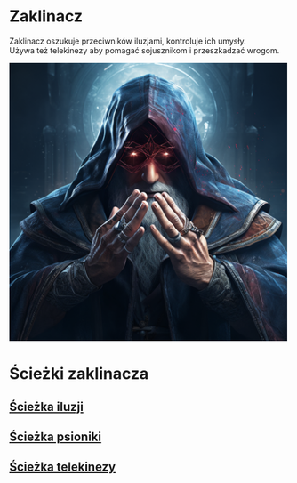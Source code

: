 # Zaklinacz

Zaklinacz oszukuje przeciwników iluzjami, kontroluje ich umysły.\
Używa też telekinezy aby pomagać sojusznikom i przeszkadzać wrogom.


<img src="imgs/zaklinacz.png" width="500">

# Ścieżki zaklinacza

## [Ścieżka iluzji](/docs/klasy/zaklinacz/sciezki/iluzje.md)
## [Ścieżka psioniki](/docs/klasy/zaklinacz/sciezki/psionika.md)
## [Ścieżka telekinezy](/docs/klasy/zaklinacz/sciezki/telekineza.md)
